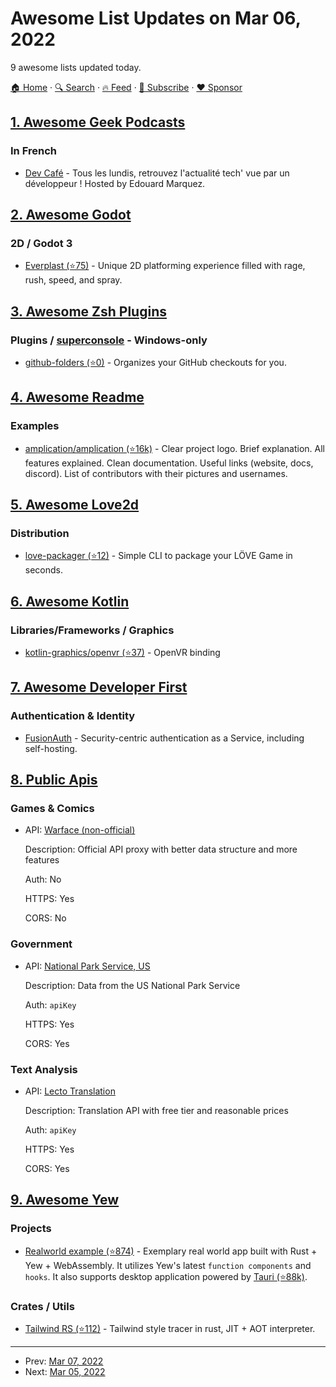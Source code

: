 # Awesome List Updates on Mar 06, 2022

9 awesome lists updated today.

[🏠 Home](/README.md) · [🔍 Search](https://www.trackawesomelist.com/search/) · [🔥 Feed](https://www.trackawesomelist.com/rss.xml) · [📮 Subscribe](https://trackawesomelist.us17.list-manage.com/subscribe?u=d2f0117aa829c83a63ec63c2f&id=36a103854c) · [❤️  Sponsor](https://github.com/sponsors/theowenyoung)



## [1. Awesome Geek Podcasts](/content/ayr-ton/awesome-geek-podcasts/README.md)

### In French

*   [Dev Café](https://dev-cafe.fr/) - Tous les lundis, retrouvez l'actualité tech' vue par un développeur ! Hosted by Edouard Marquez.

## [2. Awesome Godot](/content/godotengine/awesome-godot/README.md)

### 2D / Godot 3

*   [Everplast (⭐75)](https://github.com/WraithWinterly/Everplast) - Unique 2D platforming experience filled with rage, rush, speed, and spray.

## [3. Awesome Zsh Plugins](/content/unixorn/awesome-zsh-plugins/README.md)

### Plugins / [superconsole](https://github.com/alexchmykhalo/superconsole) - Windows-only

*   [github-folders (⭐0)](https://github.com/buzuloiu/zsh-github-folders) - Organizes your GitHub checkouts for you.

## [4. Awesome Readme](/content/matiassingers/awesome-readme/README.md)

### Examples

*   [amplication/amplication (⭐16k)](https://github.com/amplication/amplication#readme) - Clear project logo. Brief explanation. All features explained. Clean documentation. Useful links (website, docs, discord). List of contributors with their pictures and usernames.

## [5. Awesome Love2d](/content/love2d-community/awesome-love2d/README.md)

### Distribution

*   [love-packager (⭐12)](https://github.com/simplifylabs/love-packager) - Simple CLI to package your LÖVE Game in seconds.

## [6. Awesome Kotlin](/content/KotlinBy/awesome-kotlin/README.md)

### Libraries/Frameworks / Graphics

*   [kotlin-graphics/openvr (⭐37)](https://github.com/kotlin-graphics/openvr) - OpenVR binding

## [7. Awesome Developer First](/content/agamm/awesome-developer-first/README.md)

### Authentication & Identity

*   [FusionAuth](https://fusionauth.io/) - Security-centric authentication as a Service, including self-hosting.

## [8. Public Apis](/content/public-apis/public-apis/README.md)

### Games & Comics

- API: [Warface (non-official)](https://api.wfstats.cf)

  Description: Official API proxy with better data structure and more features

  Auth: No

  HTTPS: Yes

  CORS: No



### Government

- API: [National Park Service, US](https://www.nps.gov/subjects/developer/)

  Description: Data from the US National Park Service

  Auth: `apiKey`

  HTTPS: Yes

  CORS: Yes



### Text Analysis

- API: [Lecto Translation](https://rapidapi.com/lecto-lecto-default/api/lecto-translation/)

  Description: Translation API with free tier and reasonable prices

  Auth: `apiKey`

  HTTPS: Yes

  CORS: Yes



## [9. Awesome Yew](/content/jetli/awesome-yew/README.md)

### Projects

*   [Realworld example (⭐874)](https://github.com/jetli/rust-yew-realworld-example-app) - Exemplary real world app built with Rust + Yew + WebAssembly. It utilizes Yew's latest `function components` and `hooks`. It also supports desktop application powered by [Tauri (⭐88k)](https://github.com/tauri-apps/tauri).

### Crates / Utils

*   [Tailwind RS (⭐112)](https://github.com/oovm/tailwind-rs) - Tailwind style tracer in rust, JIT + AOT interpreter.

---

- Prev: [Mar 07, 2022](/content/2022/03/07/README.md)
- Next: [Mar 05, 2022](/content/2022/03/05/README.md)